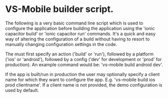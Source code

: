 <h1>VS-Mobile builder script.</h1>

 <p>The following is a very basic command line script which is used to configure the application before building the
 application using the 'ionic capacitor build' or 'ionic capacitor run' commands. It's a quick and easy way of altering the configuration
 of a build without having to resort to manually changing configuration settings in the code.</p>
 
 <p>The must first specify an action ('build' or 'run'), followed by a platform ('ios' or 'android'), followed by a 
 config ('dev' for development or 'prod' for production). An example command would be: 'vs-mobile build android dev'.</p>
 
 <p>If the app is built/run in production the user may optionally specify a client name for which they want to configure the app. 
 E.g. 'vs-mobile build ios prod clientname'. If a client name is not provided, the demo configuration is used by default.</p>